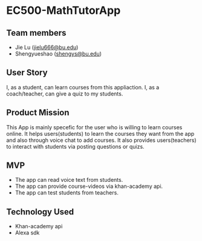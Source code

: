 # EC500-MathTutorApp
## Team members
- Jie Lu (jielu666@bu.edu)
- Shengyueshao (shengys@bu.edu)

## User Story
I, as a student, can learn courses from this appliaction.
I, as a coach/teacher, can give a quiz to my students.

## Product Mission
This App is mainly specefic for the user who is willing to learn courses online. It helps users(students) to learn the courses they want from the app and also through voice chat to add courses. It also provides users(teachers) to interact with students via posting questions or quizs.

## MVP
- The app can read voice text from students.
- The app can provide course-videos via khan-academy api.
- The app can test students from teachers.

## Technology Used
- Khan-academy api
- Alexa sdk


